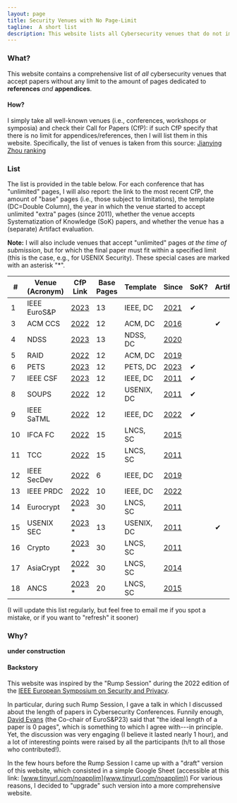 ```yaml
---
layout: page
title: Security Venues with No Page-Limit
tagline:  A short list
description: This website lists all Cybersecurity venues that do not impose any limit to the length of the References/Appendices in the submitted papers
---
```



### What?

This website contains a comprehensive list of _all_ cybersecurity venues that accept papers without any limit to the amount of pages dedicated to **references** _and_ **appendices**.

#### How?

I simply take all well-known venues (i.e., conferences, workshops or symposia) and check their Call for Papers (CfP): if such CfP specify that there is no limit for appendices/references, then I will list them in this website. Specifically, the list of venues is taken from this source: [Jianying Zhou ranking](http://jianying.space/conference-ranking.html)

### List
The list is provided in the table below.
For each conference that has "unlimited" pages, I will also report: the link to the most recent CfP, the amount of "base" pages (i.e., those subject to limitations), the template (DC=Double Column), the year in which the venue started to accept unlimited "extra" pages (since 2011), whether the venue accepts Systematization of Knowledge (SoK) papers, and whether the venue has a (separate) Artifact evaluation.

**Note:** I will also include venues that accept "unlimited" pages _at the time of submission_, but for which the final paper must fit within a specified limit (this is the case, e.g., for USENIX Security). These special cases are marked with an asterisk "*".




| #   | Venue (Acronym) | CfP Link                                                                  | Base Pages | Template   | Since                                                                 | SoK? | Artifact? |
|-----|-----------------|---------------------------------------------------------------------------|------------|------------|-----------------------------------------------------------------------|------|-----------|
| 1   | IEEE EuroS&P    | [2023](https://www.ieee-security.org/TC/EuroSP2023/cfp.html)              | 13         | IEEE, DC   | [2021](https://www.ieee-security.org/TC/EuroSP2021/cfp.html)          | ✔    |           |
| 3   | ACM CCS         | [2022](https://www.sigsac.org/ccs/CCS2022/call-for/call-for-papers.html)  | 12         | ACM, DC    | [2016](https://www.sigsac.org/ccs/CCS2016/call-for-papers/index.html) |      | ✔         |
| 4   | NDSS            | [2023](https://www.ndss-symposium.org/ndss2023/call-for-papers/)          | 13         | NDSS, DC   | [2020](https://www.ndss-symposium.org/ndss2020/call-for-papers/)      |      |           |
| 5   | RAID            | [2022](https://raid2022.cs.ucy.ac.cy/call.html)                           | 12         | ACM, DC    | [2019](http://www.raid-2019.org/callForPapers.html)                   |      |           |
| 6   | PETS            | [2023](https://petsymposium.org/authors23.php#submission-guidelines)      | 12         | PETS, DC   | [2023](https://petsymposium.org/authors23.php#submission-guidelines)  | ✔    |           |
| 7   | IEEE CSF        | [2023](https://www.ieee-security.org/TC/CSF2023/cfp.html)                 | 12         | IEEE, DC   | [2011](http://csf2011.inria.fr/call-for-papers.html)                  | ✔    |           |
| 8   | SOUPS           | [2022](https://www.usenix.org/conference/soups2022/call-for-papers)       | 12         | USENIX, DC | [2011](http://cups.cs.cmu.edu/soups/2011/cfp.html)                    | ✔    |           |
| 9   | IEEE SaTML      | [2022](https://satml.org/participate-cfp/)                                | 12         | IEEE, DC   | [2022](https://satml.org/participate-cfp/)                            | ✔    |           |
| 10  | IFCA FC         | [2022](http://fc23.ifca.ai/cfp.html)                                      | 15         | LNCS, SC   | [2015](http://fc15.ifca.ai/cfp.html)                                  |      |           |
| 11  | TCC             | [2022](https://tcc.iacr.org/2022/papersubmission.php)                     | 15         | LNCS, SC   | [2011](https://www.iacr.org/workshops/tcc2011/cfp.html)               |      |           |
| 12  | IEEE SecDev     | [2022](https://secdev.ieee.org/2022/papers)                               | 6          | IEEE, DC   | [2019](https://secdev.ieee.org/2019/papers/)                          |      |           |
| 13  | IEEE PRDC       | [2022](http://prdc.dependability.org/PRDC2022/cfp.html)                   | 10         | IEEE, DC   | [2022](http://prdc.dependability.org/PRDC2022/cfp.html)               |      |           |
| 14  | Eurocrypt       | [2023](https://eurocrypt.iacr.org/2023/papersubmission.php)         *     | 30         | LNCS, SC   | [2011](https://www.iacr.org/conferences/eurocrypt2011/cfp.php)        |      |           |
| 15  | USENIX SEC      | [2023](https://www.usenix.org/sites/default/files/sec23_cfp_092722.pdf) * | 13         | USENIX, DC | [2011](https://www.usenix.org/legacy/events/sec11/cfp/sec11cfp.pdf)   |      | ✔         |
| 16  | Crypto          | [2023](https://crypto.iacr.org/2023/callforpapers.php) *                  | 30         | LNCS, SC   | [2011](https://www.iacr.org/conferences/crypto2011/cfp.html)          |      |           |
| 17  | AsiaCrypt       | [2022](https://asiacrypt.iacr.org/2022/files/AC22-CFP.pdf) *              | 30         | LNCS, SC   | [2014](https://www.iacr.org/conferences/asiacrypt2014/index-1.htm)    |      |           |
| 18  | ANCS            | [2023](https://sulab-sever.u-aizu.ac.jp/ACNS2023/cfp.html)   *            | 20         | LNCS, SC   | [2015](http://acns2015.cs.columbia.edu/cfp/)                          |      |           |




(I will update this list regularly, but feel free to email me if you spot a mistake, or if you want to "refresh" it sooner)

### Why?
**under construction**



#### Backstory

This website was inspired by the "Rump Session" during the 2022 edition of the [IEEE European Symposium on Security and Privacy](https://www.ieee-security.org/TC/EuroSP2022/program.html).

In particular, during such Rump Session, I gave a talk in which I discussed about the length of papers in Cybersecurity Conferences. Funnily enough, [David Evans](https://www.cs.virginia.edu/~evans/) (the Co-chair of EuroS&P23) said that "the ideal length of a paper is 0 pages", which is something to which I agree with---in principle. Yet, the discussion was very engaging (I believe it lasted nearly 1 hour), and a lot of interesting points were raised by all the participants (h/t to all those who contributed!).

In the few hours before the Rump Session I came up with a "draft" version of this website, which consisted in a simple Google Sheet (accessible at this link: [www.tinyurl.com/noapplim](www.tinyurl.com/noapplim)) 
For various reasons, I decided to "upgrade" such version into a more comprehensive website.





